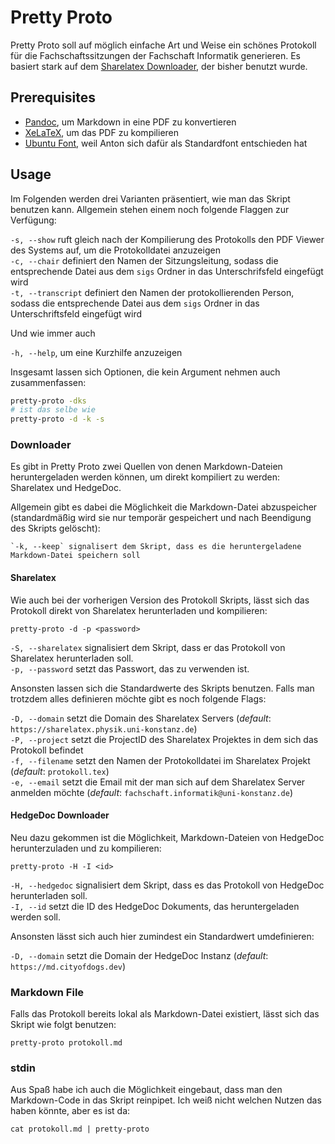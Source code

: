 # Pretty Proto
Pretty Proto soll auf möglich einfache Art und Weise ein schönes Protokoll für die Fachschaftssitzungen der Fachschaft Informatik generieren. Es basiert stark auf dem [Sharelatex Downloader](https://gitlab.inf.uni-konstanz.de/dominik.fidas/sharelatex-downloader), der bisher benutzt wurde.

## Prerequisites
- [Pandoc](https://pandoc.org/), um Markdown in eine PDF zu konvertieren
- [XeLaTeX](https://www.overleaf.com/learn/latex/XeLaTeX), um das PDF zu kompilieren
- [Ubuntu Font](https://design.ubuntu.com/font/), weil Anton sich dafür als Standardfont entschieden hat

## Usage
Im Folgenden werden drei Varianten präsentiert, wie man das Skript benutzen kann. Allgemein stehen einem noch folgende Flaggen zur Verfügung:

`-s, --show` ruft gleich nach der Kompilierung des Protokolls den PDF Viewer des Systems auf, um die Protokolldatei anzuzeigen  
`-c, --chair` definiert den Namen der Sitzungsleitung, sodass die entsprechende Datei aus dem `sigs` Ordner in das Unterschrifsfeld eingefügt wird  
`-t, --transcript` definiert den Namen der protokollierenden Person, sodass die entsprechende Datei aus dem `sigs` Ordner in das Unterschriftsfeld eingefügt wird

Und wie immer auch

`-h, --help`, um eine Kurzhilfe anzuzeigen

Insgesamt lassen sich Optionen, die kein Argument nehmen auch zusammenfassen:
```sh
pretty-proto -dks
# ist das selbe wie
pretty-proto -d -k -s
```

### Downloader
Es gibt in Pretty Proto zwei Quellen von denen Markdown-Dateien heruntergeladen werden können, um direkt kompiliert zu werden: Sharelatex und HedgeDoc.

Allgemein gibt es dabei die Möglichkeit die Markdown-Datei abzuspeicher (standardmäßig wird sie nur temporär gespeichert und nach Beendigung des Skripts gelöscht):

    `-k, --keep` signalisert dem Skript, dass es die heruntergeladene Markdown-Datei speichern soll  

#### Sharelatex
Wie auch bei der vorherigen Version des Protokoll Skripts, lässt sich das Protokoll direkt von Sharelatex herunterladen und kompilieren:

```pretty-proto -d -p <password>```

`-S, --sharelatex` signalisiert dem Skript, dass er das Protokoll von Sharelatex herunterladen soll.  
`-p, --password` setzt das Passwort, das zu verwenden ist.  

Ansonsten lassen sich die Standardwerte des Skripts benutzen. Falls man trotzdem alles definieren möchte gibt es noch folgende Flags:

`-D, --domain` setzt die Domain des Sharelatex Servers (*default*: `https://sharelatex.physik.uni-konstanz.de`)  
`-P, --project` setzt die ProjectID des Sharelatex Projektes in dem sich das Protokoll befindet  
`-f, --filename` setzt den Namen der Protokolldatei im Sharelatex Projekt (*default*: `protokoll.tex`)  
`-e, --email` setzt die Email mit der man sich auf dem Sharelatex Server anmelden möchte (*default*: `fachschaft.informatik@uni-konstanz.de`)  

#### HedgeDoc Downloader
Neu dazu gekommen ist die Möglichkeit, Markdown-Dateien von HedgeDoc herunterzuladen und zu kompilieren:

```pretty-proto -H -I <id>```

`-H, --hedgedoc` signalisiert dem Skript, dass es das Protokoll von HedgeDoc herunterladen soll.  
`-I, --id` setzt die ID des HedgeDoc Dokuments, das heruntergeladen werden soll.

Ansonsten lässt sich auch hier zumindest ein Standardwert umdefinieren:

`-D, --domain` setzt die Domain der HedgeDoc Instanz (*default*: `https://md.cityofdogs.dev`)

### Markdown File
Falls das Protokoll bereits lokal als Markdown-Datei existiert, lässt sich das Skript wie folgt benutzen:

```pretty-proto protokoll.md```

### stdin
Aus Spaß habe ich auch die Möglichkeit eingebaut, dass man den Markdown-Code in das Skript reinpipet. Ich weiß nicht welchen Nutzen das haben könnte, aber es ist da:

```cat protokoll.md | pretty-proto```
